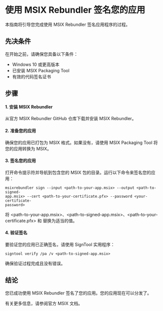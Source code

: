 # 使用 MSIX Rebundler 签名您的应用

本指南将引导您完成使用 MSIX Rebundler 签名应用程序的过程。

## 先决条件

在开始之前，请确保您具备以下条件：

- Windows 10 或更高版本
- 已安装 MSIX Packaging Tool
- 有效的代码签名证书

## 步骤

#### 1. 安装 MSIX Rebundler

从官方 MSIX Rebundler GitHub 仓库下载并安装 MSIX Rebundler。

#### 2. 准备您的应用

确保您的应用已打包为 MSIX 格式。如果没有，请使用 MSIX Packaging Tool 将您的应用转换为 MSIX。

#### 3. 签名您的应用

打开命令提示符并导航到包含您的 MSIX 包的目录。运行以下命令来签名您的应用：

```shell
msixrebundler sign --input <path-to-your-app.msix> --output <path-to-signed-
app.msix> --cert <path-to-your-certificate.pfx> --password <your-certificate-
password>
```

将 <path-to-your-app.msix>、<path-to-signed-app.msix>、<path-to-your-certificate.pfx> 和 <your-certificate-password> 替换为适当的值。

#### 4. 验证签名

要验证您的应用已正确签名，请使用 SignTool 实用程序：

```shell
signtool verify /pa /v <path-to-signed-app.msix>
```

确保验证过程完成且没有错误。

## 结论

您已成功使用 MSIX Rebundler 签名了您的应用。您的应用现在可以分发了。

有关更多信息，请参阅官方 MSIX 文档。

